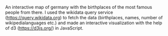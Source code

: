 An interactive map of germany with the birthplaces of the most famous people from there. I used the wikidata query service (https://query.wikidata.org) to fetch the data (birthplaces, names, number of wikipedialanguages etc.) and made an interactive visualization with the help of d3 (https://d3js.org/) in JavaScript. 
